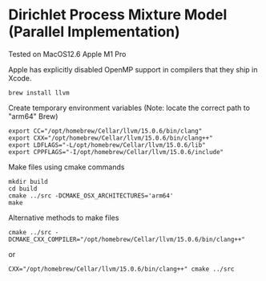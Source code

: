# Dirichlet Process Mixture Model (Parallel Implementation)

Tested on MacOS12.6 Apple M1 Pro

Apple has explicitly disabled OpenMP support in compilers that they ship in Xcode.

```
brew install llvm
```

<!-- export CC="/usr/local/Cellar/llvm/15.0.3/bin/clang"
export CXX="/usr/local/Cellar/llvm/15.0.3/bin/clang++" 
export LDFLAGS="-L/usr/local/Cellar/llvm/15.0.3/lib"
export CPPFLAGS="-I/usr/local/Cellar/llvm/15.0.3/include" -->

Create temporary environment variables (Note: locate the correct path to "arm64" Brew)
```
export CC="/opt/homebrew/Cellar/llvm/15.0.6/bin/clang"
export CXX="/opt/homebrew/Cellar/llvm/15.0.6/bin/clang++"
export LDFLAGS="-L/opt/homebrew/Cellar/llvm/15.0.6/lib"
export CPPFLAGS="-I/opt/homebrew/Cellar/llvm/15.0.6/include"
```

Make files using cmake commands
```
mkdir build
cd build
cmake ../src -DCMAKE_OSX_ARCHITECTURES='arm64'
make
```


Alternative methods to make files
```
cmake ../src -DCMAKE_CXX_COMPILER="/opt/homebrew/Cellar/llvm/15.0.6/bin/clang++" 
```
or
```
CXX="/opt/homebrew/Cellar/llvm/15.0.6/bin/clang++" cmake ../src
```
